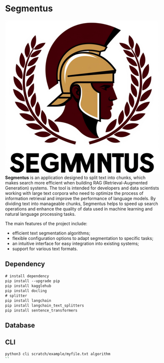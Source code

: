 # Segmentus
![logo.jpeg](doc/logo.jpeg)
**Segmentus** is an application designed to split text into chunks, which makes search more efficient when building RAG (Retrieval-Augmented Generation) systems. The tool is intended for developers and data scientists working with large text corpora who need to optimize the process of information retrieval and improve the performance of language models. By dividing text into manageable chunks, Segmentus helps to speed up search operations and enhance the quality of data used in machine learning and natural language processing tasks. <br/>

The main features of the project include:
* efficient text segmentation algorithms;
* flexible configuration options to adapt segmentation to specific tasks;
* an intuitive interface for easy integration into existing systems;
* support for various text formats.

## Dependency
```shell
# install dependency
pip install --upgrade pip
pip install kagglehub
pip install docling
# splitter
pip install langchain
pip install langchain_text_splitters
pip install sentence_transformers
```

## Database

## CLI 
```bash
python3 cli scratch/example/myfile.txt algorithm
``
